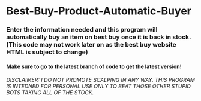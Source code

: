 # Best-Buy-Product-Automatic-Buyer
### Enter the information needed and this program will automatically buy an item on best buy once it is back in stock. (This code may not work later on as the best buy website HTML is subject to change)
#### Make sure to go to the latest branch of code to get the latest version!
###### DISCLAIMER: I DO NOT PROMOTE SCALPING IN ANY WAY. THIS PROGRAM IS INTEDNED FOR PERSONAL USE ONLY TO BEAT THOSE OTHER STUPID BOTS TAKING ALL OF THE STOCK.
